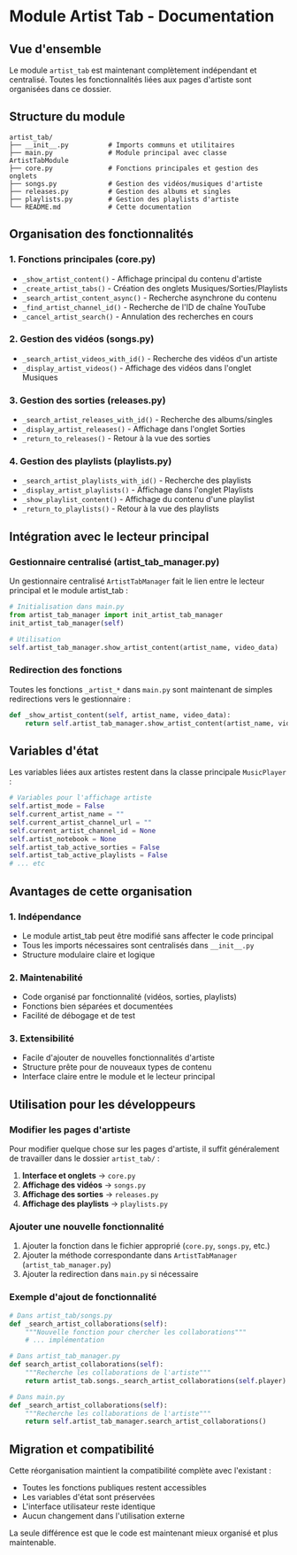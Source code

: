 # Module Artist Tab - Documentation

## Vue d'ensemble

Le module `artist_tab` est maintenant complètement indépendant et centralisé. Toutes les fonctionnalités liées aux pages d'artiste sont organisées dans ce dossier.

## Structure du module

```
artist_tab/
├── __init__.py          # Imports communs et utilitaires
├── main.py              # Module principal avec classe ArtistTabModule
├── core.py              # Fonctions principales et gestion des onglets
├── songs.py             # Gestion des vidéos/musiques d'artiste
├── releases.py          # Gestion des albums et singles
├── playlists.py         # Gestion des playlists d'artiste
└── README.md            # Cette documentation
```

## Organisation des fonctionnalités

### 1. Fonctions principales (core.py)
- `_show_artist_content()` - Affichage principal du contenu d'artiste
- `_create_artist_tabs()` - Création des onglets Musiques/Sorties/Playlists
- `_search_artist_content_async()` - Recherche asynchrone du contenu
- `_find_artist_channel_id()` - Recherche de l'ID de chaîne YouTube
- `_cancel_artist_search()` - Annulation des recherches en cours

### 2. Gestion des vidéos (songs.py)
- `_search_artist_videos_with_id()` - Recherche des vidéos d'un artiste
- `_display_artist_videos()` - Affichage des vidéos dans l'onglet Musiques

### 3. Gestion des sorties (releases.py)
- `_search_artist_releases_with_id()` - Recherche des albums/singles
- `_display_artist_releases()` - Affichage dans l'onglet Sorties
- `_return_to_releases()` - Retour à la vue des sorties

### 4. Gestion des playlists (playlists.py)
- `_search_artist_playlists_with_id()` - Recherche des playlists
- `_display_artist_playlists()` - Affichage dans l'onglet Playlists
- `_show_playlist_content()` - Affichage du contenu d'une playlist
- `_return_to_playlists()` - Retour à la vue des playlists

## Intégration avec le lecteur principal

### Gestionnaire centralisé (artist_tab_manager.py)

Un gestionnaire centralisé `ArtistTabManager` fait le lien entre le lecteur principal et le module artist_tab :

```python
# Initialisation dans main.py
from artist_tab_manager import init_artist_tab_manager
init_artist_tab_manager(self)

# Utilisation
self.artist_tab_manager.show_artist_content(artist_name, video_data)
```

### Redirection des fonctions

Toutes les fonctions `_artist_*` dans `main.py` sont maintenant de simples redirections vers le gestionnaire :

```python
def _show_artist_content(self, artist_name, video_data):
    return self.artist_tab_manager.show_artist_content(artist_name, video_data)
```

## Variables d'état

Les variables liées aux artistes restent dans la classe principale `MusicPlayer` :

```python
# Variables pour l'affichage artiste
self.artist_mode = False
self.current_artist_name = ""
self.current_artist_channel_url = ""
self.current_artist_channel_id = None
self.artist_notebook = None
self.artist_tab_active_sorties = False
self.artist_tab_active_playlists = False
# ... etc
```

## Avantages de cette organisation

### 1. Indépendance
- Le module artist_tab peut être modifié sans affecter le code principal
- Tous les imports nécessaires sont centralisés dans `__init__.py`
- Structure modulaire claire et logique

### 2. Maintenabilité
- Code organisé par fonctionnalité (vidéos, sorties, playlists)
- Fonctions bien séparées et documentées
- Facilité de débogage et de test

### 3. Extensibilité
- Facile d'ajouter de nouvelles fonctionnalités d'artiste
- Structure prête pour de nouveaux types de contenu
- Interface claire entre le module et le lecteur principal

## Utilisation pour les développeurs

### Modifier les pages d'artiste

Pour modifier quelque chose sur les pages d'artiste, il suffit généralement de travailler dans le dossier `artist_tab/` :

1. **Interface et onglets** → `core.py`
2. **Affichage des vidéos** → `songs.py`
3. **Affichage des sorties** → `releases.py`
4. **Affichage des playlists** → `playlists.py`

### Ajouter une nouvelle fonctionnalité

1. Ajouter la fonction dans le fichier approprié (`core.py`, `songs.py`, etc.)
2. Ajouter la méthode correspondante dans `ArtistTabManager` (`artist_tab_manager.py`)
3. Ajouter la redirection dans `main.py` si nécessaire

### Exemple d'ajout de fonctionnalité

```python
# Dans artist_tab/songs.py
def _search_artist_collaborations(self):
    """Nouvelle fonction pour chercher les collaborations"""
    # ... implémentation

# Dans artist_tab_manager.py
def search_artist_collaborations(self):
    """Recherche les collaborations de l'artiste"""
    return artist_tab.songs._search_artist_collaborations(self.player)

# Dans main.py
def _search_artist_collaborations(self):
    """Recherche les collaborations de l'artiste"""
    return self.artist_tab_manager.search_artist_collaborations()
```

## Migration et compatibilité

Cette réorganisation maintient la compatibilité complète avec l'existant :
- Toutes les fonctions publiques restent accessibles
- Les variables d'état sont préservées
- L'interface utilisateur reste identique
- Aucun changement dans l'utilisation externe

La seule différence est que le code est maintenant mieux organisé et plus maintenable.